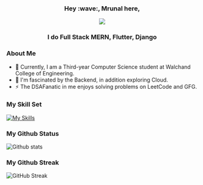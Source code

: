 <h3 align="center">Hey :wave:, Mrunal here,</h3>
<div  id="header" align="center"><img src="https://media.giphy.com/media/v1.Y2lkPTc5MGI3NjExNDJjODFhNWIzNmU1Y2NhOWE4MWMyZDRhYWY4MWNkOTdhNmE0NWZlMSZjdD1n/2IudUHdI075HL02Pkk/giphy.gif"></div>
<div id="header" align="center">
 <h3> I do Full Stack MERN, Flutter, Django</h3>
</div>
</n>
<div><h3>About Me</h3>

- 🔭 Currently, I am a Third-year Computer Science student at Walchand College of Engineering.
- 🌱 I'm fascinated by the Backend, in addition exploring Cloud.
- ⚡ The DSAFanatic in me enjoys solving problems on LeetCode and GFG.
</div>

<div><h3>My Skill Set</h3>

 [![My Skills](https://skillicons.dev/icons?i=c,cpp,html,nodejs,express,react,flutter,django,mongodb,linux,mysql,github,javascript,vscode,postman,firebase,docker,tailwind,swift,sqlite,redux,git)](https://skillicons.dev)</div>

  
 <div><h3>My Github Status</h3>
  
   ![Github stats](https://github-readme-stats.vercel.app/api?username=mrunalk05&theme=highcontrast&show_icons=true&count_private=true)</div>
  
 <div><h3>My Github Streak</h3>

![GitHub Streak](https://github-readme-streak-stats.herokuapp.com?user=mrunalk05&theme=cobalt&date_format=j%20M%5B%20Y%5D&background=000000&border=7536B2&stroke=9243DD&ring=89502D&fire=FF9554&currStreakNum=D280FF&sideNums=BC52FF&currStreakLabel=64EAE2&sideLabels=48A8A2&dates=A42EE5)</div>

